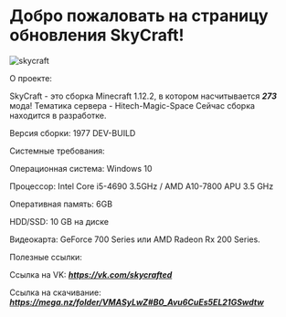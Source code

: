 # Добро пожаловать на страницу обновления SkyCraft!
![skycraft](https://user-images.githubusercontent.com/112784806/213673544-64d86c62-f6aa-4811-87a6-a7c5408591e4.png)

О проекте:

SkyCraft - это сборка Minecraft 1.12.2, в котором насчитывается ***273*** мода! 
Тематика сервера - Hitech-Magic-Space
Сейчас сборка находится в разработке.

Версия сборки: 1977 DEV-BUILD

Системные требования:

Операционная система: Windows 10

Процессор: Intel Core i5-4690 3.5GHz / AMD A10-7800 APU 3.5 GHz

Оперативная память: 6GB

HDD/SSD: 10 GB на диске

Видеокарта: GeForce 700 Series или AMD Radeon Rx 200 Series.


Полезные ссылки:

Ссылка на VK: ***https://vk.com/skycrafted***

Ссылка на скачивание: ***https://mega.nz/folder/VMASyLwZ#B0_Avu6CuEs5EL21GSwdtw***
